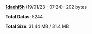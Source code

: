 [**1daehi5h**](/data/1daehi5h.txt) (19/01/23 - 07:24)- 202 bytes

**Total Datas**: 5244

**Total Size**: 31.44 MB / 31.4 MB